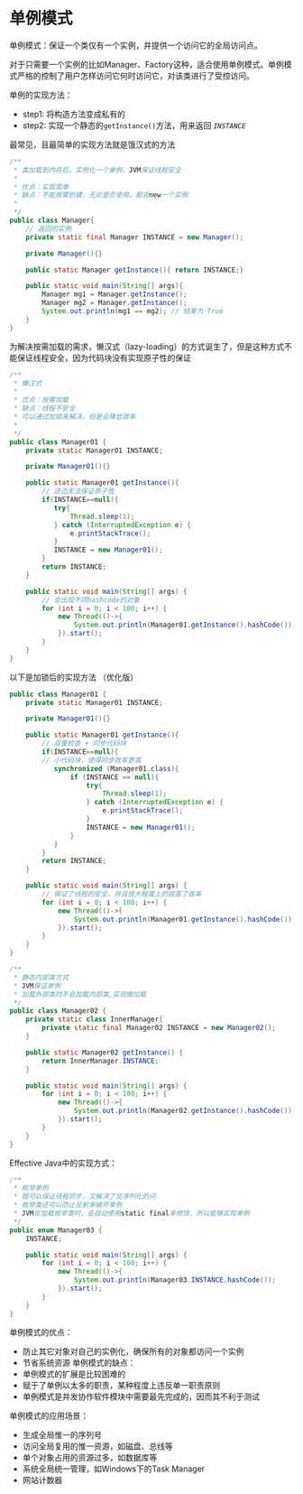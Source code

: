 # 单例模式
单例模式：保证一个类仅有一个实例，并提供一个访问它的全局访问点。

对于只需要一个实例的比如Manager、Factory这种，适合使用单例模式。单例模式严格的控制了用户怎样访问它何时访问它，对该类进行了受控访问。

单例的实现方法：
- step1: 将构造方法变成私有的
- step2: 实现一个静态的`getInstance()`方法，用来返回 *`INSTANCE`*

最常见，且最简单的实现方法就是饿汉式的方法
```java
/**
 * 类加载到内存后，实例化一个单例，JVM保证线程安全
 * 
 * 优点：实现简单
 * 缺点：不能按需创建，无论是否使用，都会new一个实例
 *
 */
public class Manager{
    // 返回的实例
    private static final Manager INSTANCE = new Manager();

    private Manager(){}

    public static Manager getInstance(){ return INSTANCE;}

    public static void main(String[] args){
        Manager mg1 = Manager.getInstance();
        Manager mg2 = Manager.getInstance();
        System.out.println(mg1 == mg2); // 结果为 True
    }
}
```

为解决按需加载的需求，懒汉式（lazy-loading）的方式诞生了，但是这种方式不能保证线程安全，因为代码块没有实现原子性的保证
```java
/**
 * 懒汉式
 *
 * 优点：按需加载
 * 缺点：线程不安全
 * 可以通过加锁来解决，但是会降低效率
 *
 */
public class Manager01 {
    private static Manager01 INSTANCE;

    private Manager01(){}

    public static Manager01 getInstance(){
        // 这边无法保证原子性
        if(INSTANCE==null){
           try{
               Thread.sleep(1);
           } catch (InterruptedException e) {
               e.printStackTrace();
           }
           INSTANCE = new Manager01();
        }
        return INSTANCE;
    }

    public static void main(String[] args) {
        // 会出现不同hashcode的对象
        for (int i = 0; i < 100; i++) {
            new Thread(()->{
                System.out.println(Manager01.getInstance().hashCode()); 
            }).start();
        }
    }
}
```
以下是加锁后的实现方法 （优化版）
```java
public class Manager01 {
    private static Manager01 INSTANCE;

    private Manager01(){}

    public static Manager01 getInstance(){
        // 双重检查 + 同步代码块
        if(INSTANCE==null){
        // 小代码块，使得同步效率更高
           synchronized (Manager01.class){
               if (INSTANCE == null){
                   try{
                       Thread.sleep(1);
                   } catch (InterruptedException e) {
                       e.printStackTrace();
                   }
                   INSTANCE = new Manager01();
               }
           }
        }
        return INSTANCE;
    }

    public static void main(String[] args) {
        // 保证了线程的安全，并且很大程度上的提高了效率
        for (int i = 0; i < 100; i++) {
            new Thread(()->{
                System.out.println(Manager01.getInstance().hashCode());
            }).start();
        }
    }
}
```
```java
/**
 * 静态内部类方式
 * JVM保证单例
 * 加载外部类时不会加载内部类,实现懒加载
 */
public class Manager02 {
    private static class InnerManager{
        private static final Manager02 INSTANCE = new Manager02();
    }

    public static Manager02 getInstance() {
        return InnerManager.INSTANCE;
    }

    public static void main(String[] args) {
        for (int i = 0; i < 100; i++) {
            new Thread(()->{
                System.out.println(Manager02.getInstance().hashCode());
            }).start();
        }
    }
}
```

Effective Java中的实现方式：
```java
/**
 * 枚举单例
 * 既可以保证线程同步，又解决了反序列化的问
 * 枚举类还可以防止反射来破坏单例
 * JVM在加载枚举类时，会自动使用static final来修饰，所以能够实现单例
 */
public enum Manager03 {
    INSTANCE;

    public static void main(String[] args) {
        for (int i = 0; i < 100; i++) {
            new Thread(()->{
                System.out.println(Manager03.INSTANCE.hashCode());
            }).start();
        }
    }
}
```


单例模式的优点：
- 防止其它对象对自己的实例化，确保所有的对象都访问一个实例 
- 节省系统资源
单例模式的缺点：
- 单例模式的扩展是比较困难的
- 赋于了单例以太多的职责，某种程度上违反单一职责原则
- 单例模式是并发协作软件模块中需要最先完成的，因而其不利于测试

单例模式的应用场景：
- 生成全局惟一的序列号
- 访问全局复用的惟一资源，如磁盘、总线等
- 单个对象占用的资源过多，如数据库等
- 系统全局统一管理，如Windows下的Task Manager
- 网站计数器